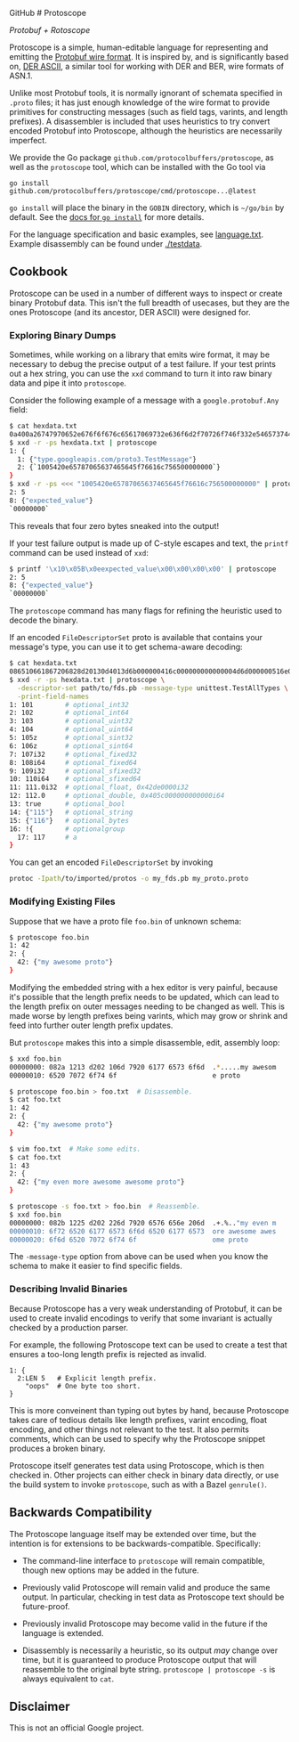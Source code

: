 GitHub # Protoscope

*Protobuf + Rotoscope*

Protoscope is a simple, human-editable language for representing and emitting
the
[Protobuf wire format](https://developers.google.com/protocol-buffers/docs/encoding).
It is inspired by, and is significantly based on,
[DER ASCII](https://github.com/google/der-ascii), a similar tool for working
with DER and BER, wire formats of ASN.1.

Unlike most Protobuf tools, it is normally ignorant of schemata specified in
`.proto` files; it has just enough knowledge of the wire format to provide
primitives for constructing messages (such as field tags, varints, and length
prefixes). A disassembler is included that uses heuristics to try convert
encoded Protobuf into Protoscope, although the heuristics are necessarily
imperfect.

We provide the Go package `github.com/protocolbuffers/protoscope`, as well as
the `protoscope` tool, which can be installed with the Go tool via

```
go install github.com/protocolbuffers/protoscope/cmd/protoscope...@latest
```

`go install` will place the binary in the `GOBIN` directory, which is `~/go/bin`
by default. See the
[docs for `go install`](https://pkg.go.dev/cmd/go#hdr-Compile_and_install_packages_and_dependencies)
for more details.

For the language specification and basic examples, see
[language.txt](/language.txt). Example disassembly can be found under
[./testdata](/testdata).

## Cookbook

Protoscope can be used in a number of different ways to inspect or create binary
Protobuf data. This isn't the full breadth of usecases, but they are the ones
Protoscope (and its ancestor, DER ASCII) were designed for.

### Exploring Binary Dumps

Sometimes, while working on a library that emits wire format, it may be
necessary to debug the precise output of a test failure. If your test prints out
a hex string, you can use the `xxd` command to turn it into raw binary data and
pipe it into `protoscope`.

Consider the following example of a message with a `google.protobuf.Any` field:

```sh
$ cat hexdata.txt
0a400a26747970652e676f6f676c65617069732e636f6d2f70726f746f332e546573744d65737361676512161005420e65787065637465645f76616c756500000000
$ xxd -r -ps hexdata.txt | protoscope
1: {
  1: {"type.googleapis.com/proto3.TestMessage"}
  2: {`1005420e65787065637465645f76616c756500000000`}
}
$ xxd -r -ps <<< "1005420e65787065637465645f76616c756500000000" | protoscope
2: 5
8: {"expected_value"}
`00000000`
```

This reveals that four zero bytes sneaked into the output!

If your test failure output is made up of C-style escapes and text, the `printf`
command can be used instead of `xxd`:

```sh
$ printf '\x10\x05B\x0eexpected_value\x00\x00\x00\x00' | protoscope
2: 5
8: {"expected_value"}
`00000000`
```

The `protoscope` command has many flags for refining the heuristic used to
decode the binary.

If an encoded `FileDescriptorSet` proto is available that contains your
message's type, you can use it to get schema-aware decoding:

```sh
$ cat hexdata.txt
086510661867206828d20130d4013d6b000000416c000000000000004d6d000000516e000000000000005d0000de42610000000000005c40680172033131357a0331313683018801758401
$ xxd -r -ps hexdata.txt | protoscope \
  -descriptor-set path/to/fds.pb -message-type unittest.TestAllTypes \
  -print-field-names
1: 101        # optional_int32
2: 102        # optional_int64
3: 103        # optional_uint32
4: 104        # optional_uint64
5: 105z       # optional_sint32
6: 106z       # optional_sint64
7: 107i32     # optional_fixed32
8: 108i64     # optional_fixed64
9: 109i32     # optional_sfixed32
10: 110i64    # optional_sfixed64
11: 111.0i32  # optional_float, 0x42de0000i32
12: 112.0     # optional_double, 0x405c000000000000i64
13: true      # optional_bool
14: {"115"}   # optional_string
15: {"116"}   # optional_bytes
16: !{        # optionalgroup
  17: 117     # a
}
```

You can get an encoded `FileDescriptorSet` by invoking

```sh
protoc -Ipath/to/imported/protos -o my_fds.pb my_proto.proto
```

### Modifying Existing Files

Suppose that we have a proto file `foo.bin` of unknown schema:

```sh
$ protoscope foo.bin
1: 42
2: {
  42: {"my awesome proto"}
}
```

Modifying the embedded string with a hex editor is very painful, because it's
possible that the length prefix needs to be updated, which can lead to the
length prefix on outer messages needing to be changed as well. This is made
worse by length prefixes being varints, which may grow or shrink and feed into
further outer length prefix updates.

But `protoscope` makes this into a simple disassemble, edit, assembly loop:

```sh
$ xxd foo.bin
00000000: 082a 1213 d202 106d 7920 6177 6573 6f6d  .*.....my awesom
00000010: 6520 7072 6f74 6f                        e proto

$ protoscope foo.bin > foo.txt  # Disassemble.
$ cat foo.txt
1: 42
2: {
  42: {"my awesome proto"}
}

$ vim foo.txt  # Make some edits.
$ cat foo.txt
1: 43
2: {
  42: {"my even more awesome awesome proto"}
}

$ protoscope -s foo.txt > foo.bin  # Reassemble.
$ xxd foo.bin
00000000: 082b 1225 d202 226d 7920 6576 656e 206d  .+.%.."my even m
00000010: 6f72 6520 6177 6573 6f6d 6520 6177 6573  ore awesome awes
00000020: 6f6d 6520 7072 6f74 6f                   ome proto
```

The `-message-type` option from above can be used when you know the schema to
make it easier to find specific fields.

### Describing Invalid Binaries

Because Protoscope has a very weak understanding of Protobuf, it can be used to
create invalid encodings to verify that some invariant is actually checked by a
production parser.

For example, the following Protoscope text can be used to create a test that
ensures a too-long length prefix is rejected as invalid.

```
1: {
  2:LEN 5   # Explicit length prefix.
    "oops"  # One byte too short.
}
```

This is more conveinent than typing out bytes by hand, because Protoscope takes
care of tedious details like length prefixes, varint encoding, float encoding,
and other things not relevant to the test. It also permits comments, which can
be used to specify why the Protoscope snippet produces a broken binary.

Protoscope itself generates test data using Protoscope, which is then checked
in. Other projects can either check in binary data directly, or use the build
system to invoke `protoscope`, such as with a Bazel `genrule()`.

## Backwards Compatibility

The Protoscope language itself may be extended over time, but the intention is
for extensions to be backwards-compatible. Specifically:

*   The command-line interface to `protoscope` will remain compatible, though
    new options may be added in the future.

*   Previously valid Protoscope will remain valid and produce the same output.
    In particular, checking in test data as Protoscope text should be
    future-proof.

*   Previously invalid Protoscope may become valid in the future if the language
    is extended.

*   Disassembly is necessarily a heuristic, so its output *may* change over
    time, but it is guaranteed to produce Protoscope output that will reassemble
    to the original byte string. `protoscope | protoscope -s` is always
    equivalent to `cat`.

## Disclaimer

This is not an official Google project.
